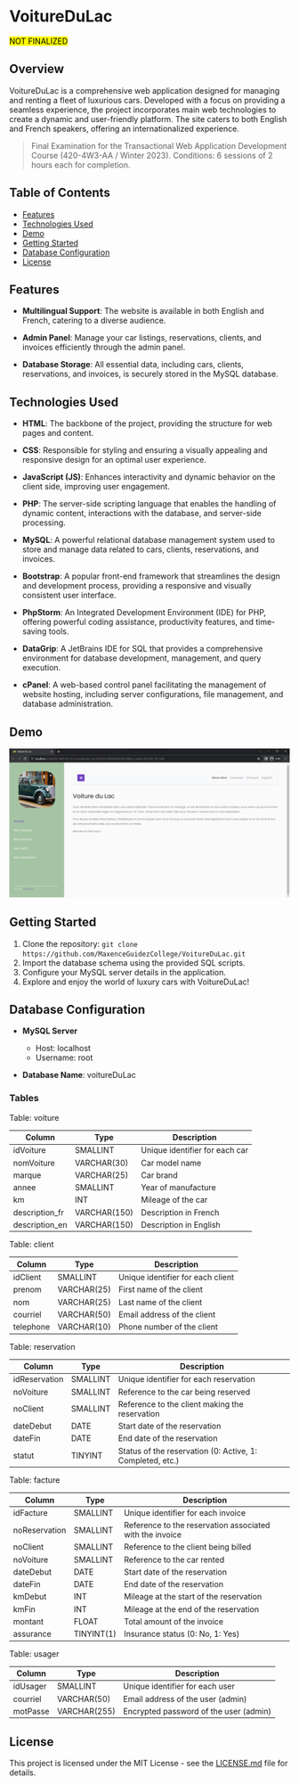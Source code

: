 # VoitureDuLac
<mark>NOT FINALIZED<mark>

## Overview
VoitureDuLac is a comprehensive web application designed for managing and renting a fleet of luxurious cars. Developed with a focus on providing a seamless experience, the project incorporates main web technologies to create a dynamic and user-friendly platform. The site caters to both English and French speakers, offering an internationalized experience.
> Final Examination for the Transactional Web Application Development Course (420-4W3-AA / Winter 2023). Conditions: 6 sessions of 2 hours each for completion.

## Table of Contents
- [Features](#features)
- [Technologies Used](#technologies-used)
- [Demo](#demo)
- [Getting Started](#getting-started)
- [Database Configuration](#database-configuration)
- [License](#license)

## Features

- **Multilingual Support**: The website is available in both English and French, catering to a diverse audience.

- **Admin Panel**: Manage your car listings, reservations, clients, and invoices efficiently through the admin panel.

- **Database Storage**: All essential data, including cars, clients, reservations, and invoices, is securely stored in the MySQL database.

## Technologies Used

- **HTML**: The backbone of the project, providing the structure for web pages and content.

- **CSS**: Responsible for styling and ensuring a visually appealing and responsive design for an optimal user experience.

- **JavaScript (JS)**: Enhances interactivity and dynamic behavior on the client side, improving user engagement.

- **PHP**: The server-side scripting language that enables the handling of dynamic content, interactions with the database, and server-side processing.

- **MySQL**: A powerful relational database management system used to store and manage data related to cars, clients, reservations, and invoices.

- **Bootstrap**: A popular front-end framework that streamlines the design and development process, providing a responsive and visually consistent user interface.


- **PhpStorm**: An Integrated Development Environment (IDE) for PHP, offering powerful coding assistance, productivity features, and time-saving tools.

- **DataGrip**: A JetBrains IDE for SQL that provides a comprehensive environment for database development, management, and query execution.

- **cPanel**: A web-based control panel facilitating the management of website hosting, including server configurations, file management, and database administration.

## Demo
![Screenshot](docs/images/screenshot.png)

## Getting Started

1. Clone the repository: `git clone https://github.com/MaxenceGuidezCollege/VoitureDuLac.git`
2. Import the database schema using the provided SQL scripts.
3. Configure your MySQL server details in the application.
4. Explore and enjoy the world of luxury cars with VoitureDuLac!

## Database Configuration

- **MySQL Server**
    - Host: localhost
    - Username: root

- **Database Name**: voitureDuLac

### Tables

Table: voiture

| Column         | Type         | Description                    |
|----------------|--------------|--------------------------------|
| idVoiture      | SMALLINT     | Unique identifier for each car |
| nomVoiture     | VARCHAR(30)  | Car model name                 |
| marque         | VARCHAR(25)  | Car brand                      |
| annee          | SMALLINT     | Year of manufacture            |
| km             | INT          | Mileage of the car             |
| description_fr | VARCHAR(150) | Description in French          |
| description_en | VARCHAR(150) | Description in English         |

Table: client

| Column    | Type        | Description                       |
|-----------|-------------|-----------------------------------|
| idClient  | SMALLINT    | Unique identifier for each client |
| prenom    | VARCHAR(25) | First name of the client          |
| nom       | VARCHAR(25) | Last name of the client           |
| courriel  | VARCHAR(50) | Email address of the client       |
| telephone | VARCHAR(10) | Phone number of the client        |

Table: reservation

| Column        | Type     | Description                                               |
|---------------|----------|-----------------------------------------------------------|
| idReservation | SMALLINT | Unique identifier for each reservation                    |
| noVoiture     | SMALLINT | Reference to the car being reserved                       |
| noClient      | SMALLINT | Reference to the client making the reservation            |
| dateDebut     | DATE     | Start date of the reservation                             |
| dateFin       | DATE     | End date of the reservation                               |
| statut        | TINYINT  | Status of the reservation (0: Active, 1: Completed, etc.) |

Table: facture

| Column        | Type       | Description                                              |
|---------------|------------|----------------------------------------------------------|
| idFacture     | SMALLINT   | Unique identifier for each invoice                       |
| noReservation | SMALLINT   | Reference to the reservation associated with the invoice |
| noClient      | SMALLINT   | Reference to the client being billed                     |
| noVoiture     | SMALLINT   | Reference to the car rented                              |
| dateDebut     | DATE       | Start date of the reservation                            |
| dateFin       | DATE       | End date of the reservation                              |
| kmDebut       | INT        | Mileage at the start of the reservation                  |
| kmFin         | INT        | Mileage at the end of the reservation                    |
| montant       | FLOAT      | Total amount of the invoice                              |
| assurance     | TINYINT(1) | Insurance status (0: No, 1: Yes)                         |

Table: usager

| Column   | Type         | Description                            |
|----------|--------------|----------------------------------------|
| idUsager | SMALLINT     | Unique identifier for each user        |
| courriel | VARCHAR(50)  | Email address of the user (admin)      |
| motPasse | VARCHAR(255) | Encrypted password of the user (admin) |

## License

This project is licensed under the MIT License - see the [LICENSE.md](LICENSE.md) file for details.
